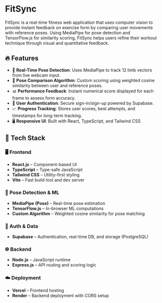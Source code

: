 # FitSync

FitSync is a real-time fitness web application that uses computer vision to provide instant feedback on exercise form by comparing user movements with reference poses. Using MediaPipe for pose detection and TensorFlow.js for similarity scoring, FitSync helps users refine their workout technique through visual and quantitative feedback.

## 🔥 Features

- 🎥 **Real-Time Pose Detection**: Uses MediaPipe to track 12 limb vectors from live webcam input.
- 🧠 **Pose Comparison Algorithm**: Custom scoring using weighted cosine similarity between user and reference poses.
- 📊 **Performance Feedback**: Instant numerical score displayed for each frame to assess form accuracy.
- 👤 **User Authentication**: Secure sign-in/sign-up powered by Supabase.
- 📈 **Progress Tracking**: Stores user scores, best attempts, and timestamps for long-term tracking.
- 🖥️ **Responsive UI**: Built with React, TypeScript, and Tailwind CSS


## 🚀 Tech Stack

### 🖥️ Frontend
- **React.js** – Component-based UI
- **TypeScript** – Type-safe JavaScript
- **Tailwind CSS** – Utility-first styling
- **Vite** – Fast build tool and dev server

### 🧠 Pose Detection & ML
- **MediaPipe (Pose)** – Real-time pose estimation
- **TensorFlow.js** – In-browser ML computations
- **Custom Algorithm** – Weighted cosine similarity for pose matching

### 🔐 Auth & Data
- **Supabase** – Authentication, real-time DB, and storage (PostgreSQL)

### 🌐 Backend
- **Node.js** – JavaScript runtime
- **Express.js** – API routing and scoring logic

### ☁️ Deployment
- **Vercel** – Frontend hosting
- **Render** – Backend deployment with CORS setup


